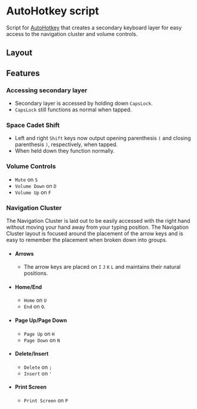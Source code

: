 # AutoHotkey script
Script for [AutoHotkey](https://www.autohotkey.com/) that creates a secondary keyboard layer for easy access to the navigation cluster and volume controls.
## Layout

## Features
### Accessing secondary layer
* Secondary layer is accessed by holding down `CapsLock`.
* `CapsLock` still functions as normal when tapped.
### Space Cadet Shift
* Left and right `Shift` keys now output opening parenthesis `(` and closing parenthesis `)`, respectively, when tapped.
* When held down they function normally.
### Volume Controls
  * `Mute` on `S`
  * `Volume Down` on `D`
  * `Volume Up` on `F`
### Navigation Cluster
The Navigation Cluster is laid out to be easily accessed with the right hand without moving your hand away from your typing position. The Navigation Cluster layout is focused around the placement of the arrow keys and is easy to remember the placement when broken down into groups.
* #### Arrows 
  * The arrow keys are placed on `I` `J` `K` `L` and maintains their natural positions.
* #### Home/End
  * `Home` on `U`
  * `End` on `O`.
* #### Page Up/Page Down
  * `Page Up` on `H` 
  * `Page Down` on `N`
* #### Delete/Insert
  * `Delete` on `;`
  * `Insert` on `'`
* #### Print Screen
  * `Print Screen` on `P`
